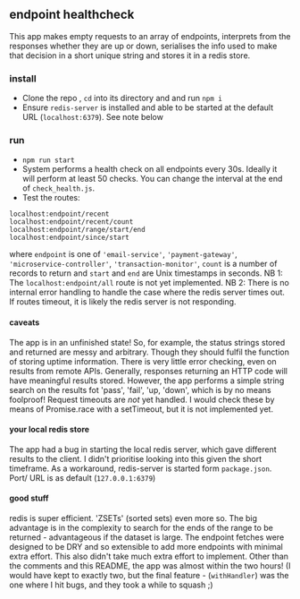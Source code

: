## endpoint healthcheck

This app makes empty requests to an array of endpoints, interprets from the responses whether they are up or down, serialises the info used to make that decision in a short unique string and stores it in a redis store.

### install
* Clone the repo , `cd` into its directory and and run `npm i`
* Ensure `redis-server` is installed and able to be started at the default URL (`localhost:6379`). See note below

### run
* `npm run start`
* System performs a health check on all endpoints every 30s. Ideally it will perform at least 50 checks. You can change the interval at the end of `check_health.js`.
* Test the routes:
```
localhost:endpoint/recent
localhost:endpoint/recent/count
localhost:endpoint/range/start/end
localhost:endpoint/since/start

```
where `endpoint` is one of `'email-service'`, `'payment-gateway'`, `'microservice-controller'`, `'transaction-monitor'`,
`count` is a number of records to return and `start` and `end` are Unix timestamps in seconds.
NB 1: The `localhost:endpoint/all` route is not yet implemented.
NB 2: There is no internal error handling to handle the case where the redis server times out. If routes timeout, it is likely the redis server is not responding.

#### caveats
The app is in an unfinished state!
So, for example, the status strings stored and returned are messy and arbitrary. Though they should fulfil the function of storing uptime information.
There is very little error checking, even on results from remote APIs. Generally, responses returning an HTTP code will have meaningful results stored. However, the app performs a simple string search on the results fot 'pass', 'fail', 'up, 'down', which is by no means foolproof!
Request timeouts are *not* yet handled. I would check these by means of Promise.race with a setTimeout, but it is not implemented yet.

#### your local redis store
The app had a bug in starting the local redis server, which gave different results to the client. I didn't prioritise looking into this given the short timeframe.
As a workaround, redis-server is started form `package.json`.
Port/ URL is as default (`127.0.0.1:6379`)

#### good stuff
redis is super efficient. 'ZSETs' (sorted sets) even more so. The big advantage is in the complexity to search for the ends of the range to be returned - advantageous if the dataset is large.
The endpoint fetches were designed to be DRY and so extensible to add more endpoints with minimal extra effort. This also didn't take much extra effort to implement.
Other than the comments and this README, the app was almost within the two hours! (I would have kept to exactly two, but the final feature - (`withHandler`) was the one where I hit bugs, and they took a while to squash ;)
